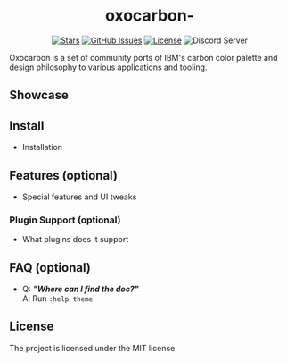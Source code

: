 <div align="center">

# oxocarbon-<app-name>

</div>

<div align="center">

[![Stars](https://img.shields.io/github/stars/nyoom-engineering/oxocarbon?color=%23b66467&style=for-the-badge)](https://github.com/nyoom-engineering/oxocarbon/stargazers)
[![GitHub Issues](https://img.shields.io/github/issues/nyoom-engineering/oxocarbon?color=%238c977d&style=for-the-badge)](https://github.com/nyoom-engineering/oxocarbon/issues)
[![License](https://img.shields.io/github/license/nyoom-engineering/oxocarbon?color=%238da3b9&style=for-the-badge)](https://mit-license.org/)
![Discord Server](https://img.shields.io/discord/1050624267592663050?color=738adb&label=Discord&Color=white&style=for-the-badge)

</div>

Oxocarbon is a set of community ports of IBM's carbon color palette and design philosophy to various applications and tooling.

## Showcase

<screenshots>

## Install

- Installation

## Features (optional)

- Special features and UI tweaks

### Plugin Support (optional)

- What plugins does it support

## FAQ (optional)

- Q: **_"Where can I find the doc?"_**\
 A: Run `:help theme`

## License

The project is licensed under the MIT license
